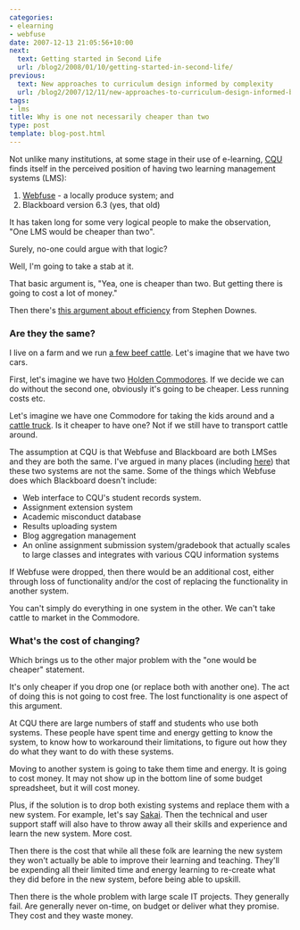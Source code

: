 ```yaml
---
categories:
- elearning
- webfuse
date: 2007-12-13 21:05:56+10:00
next:
  text: Getting started in Second Life
  url: /blog2/2008/01/10/getting-started-in-second-life/
previous:
  text: New approaches to curriculum design informed by complexity
  url: /blog2/2007/12/11/new-approaches-to-curriculum-design-informed-by-complexity/
tags:
- lms
title: Why is one not necessarily cheaper than two
type: post
template: blog-post.html
---
```

Not unlike many institutions, at some stage in their use of e-learning, [CQU](http://www.cqu.edu.au/) finds itself in the perceived position of having two learning management systems (LMS):

1. [Webfuse](http://cq-pan.cqu.edu.au/david-jones/Publications/Papers_and_Books/ISDT_elearning/) - a locally produce system; and
2. Blackboard version 6.3 (yes, that old)

It has taken long for some very logical people to make the observation, "One LMS would be cheaper than two".

Surely, no-one could argue with that logic?

Well, I'm going to take a stab at it.

That basic argument is, "Yea, one is cheaper than two. But getting there is going to cost a lot of money."

Then there's [this argument about efficiency](http://www.downes.ca/cgi-bin/page.cgi?post=42694) from Stephen Downes.

### Are they the same?

I live on a farm and we run [a few beef cattle](http://cq-pan.cqu.edu.au/david-jones/Background/Struck_Oil/bullandcows.jpeg). Let's imagine that we have two cars.

First, let's imagine we have two [Holden Commodores](http://www.holden.com.au/www-holden/action/vehicleentry?vehicleid=4). If we decide we can do without the second one, obviously it's going to be cheaper. Less running costs etc.

Let's imagine we have one Commodore for taking the kids around and a [cattle truck](http://www.farmtrader.co.nz/ArticleDetails.aspx?Ne=145&N=4294967273&No=60&item=125&sid=1163EDDA41D3). Is it cheaper to have one? Not if we still have to transport cattle around.

The assumption at CQU is that Webfuse and Blackboard are both LMSes and they are both the same. I've argued in many places (including [here](http://cq-pan.cqu.edu.au/david-jones/Publications/Presentations/missingPs/)) that these two systems are not the same. Some of the things which Webfuse does which Blackboard doesn't include:

- Web interface to CQU's student records system.
- Assignment extension system
- Academic misconduct database
- Results uploading system
- Blog aggregation management
- An online assignment submission system/gradebook that actually scales to large classes and integrates with various CQU information systems

If Webfuse were dropped, then there would be an additional cost, either through loss of functionality and/or the cost of replacing the functionality in another system.

You can't simply do everything in one system in the other. We can't take cattle to market in the Commodore.

### What's the cost of changing?

Which brings us to the other major problem with the "one would be cheaper" statement.

It's only cheaper if you drop one (or replace both with another one). The act of doing this is not going to cost free. The lost functionality is one aspect of this argument.

At CQU there are large numbers of staff and students who use both systems. These people have spent time and energy getting to know the system, to know how to workaround their limitations, to figure out how they do what they want to do with these systems.

Moving to another system is going to take them time and energy. It is going to cost money. It may not show up in the bottom line of some budget spreadsheet, but it will cost money.

Plus, if the solution is to drop both existing systems and replace them with a new system. For example, let's say [Sakai](http://sakaiproject.org/). Then the technical and user support staff will also have to throw away all their skills and experience and learn the new system. More cost.

Then there is the cost that while all these folk are learning the new system they won't actually be able to improve their learning and teaching. They'll be expending all their limited time and energy learning to re-create what they did before in the new system, before being able to upskill.

Then there is the whole problem with large scale IT projects. They generally fail. Are generally never on-time, on budget or deliver what they promise. They cost and they waste money.